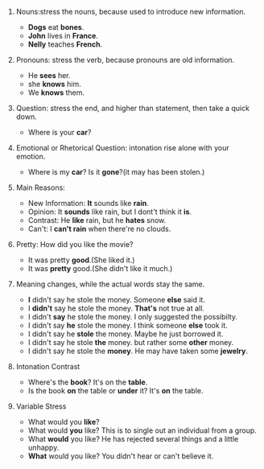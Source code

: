 1. Nouns:stress the nouns, because used to introduce new information.
    - **Dogs** eat **bones**.
    - **John** lives in **France**.
    - **Nelly** teaches **French**.

2. Pronouns: stress the verb, because pronouns are old information.
    - He **sees** her. 
    - she **knows** him. 
    - We **knows** them. 

3. Question: stress the end, and higher than statement, then take a quick down.
    - Where is your **car**?

4. Emotional or Rhetorical Question: intonation rise alone with your emotion. 
    - Where is my **car**? Is it **gone**?(it may has been stolen.)

5. Main Reasons:
    - New Information: **It** sounds like **rain**.
    - Opinion: It **sounds** like rain, but I dont't think it **is**.
    - Contrast: He **like** rain, but he **hates** snow.
    - Can't: I **can't rain** when there're no clouds.

6. Pretty: How did you like the movie?
    - It was pretty **good**.(She liked it.)
    - It was **pretty** good.(She didn't like it much.)

7. Meaning changes, while the actual words stay the same.
    - **I** didn't say he stole the money. Someone **else** said it.
    - I **didn't** say he stole the money. **That's** not true at all.
    - I didn't **say** he stole the money. I only suggested the possibilty.
    - I didn't say **he** stole the money. I think someone **else** took it.
    - I didn't say he **stole** the money. Maybe he just borrowed it.
    - I didn't say he stole **the** money. but rather some **other** money.
    - I didn't say he stole the **money**. He may have taken some **jewelry**.

8. Intonation Contrast
    - Where's the **book**? It's on the **table**.
    - Is the book **on** the table or **under** it? It's **on** the table.

9. Variable Stress
    - What would you **like**? 
    - What would **you** like? This is to single out an individual from a group.
    - What **would** you like? He has rejected several things and a little unhappy.
    - **What** would you like? You didn't hear or can't believe it.


